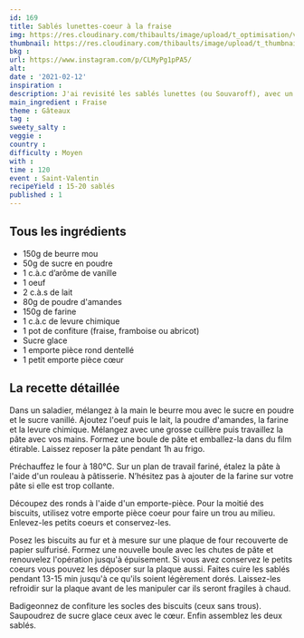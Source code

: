 ```yaml
---
id: 169
title: Sablés lunettes-coeur à la fraise
img: https://res.cloudinary.com/thibaults/image/upload/t_optimisation/v1613159274/Recipes/20210212_sables_lunettes_fraise.jpg
thumbnail: https://res.cloudinary.com/thibaults/image/upload/t_thumbnail_josie/v1613159274/Recipes/20210212_sables_lunettes_fraise.jpg
bkg : 
url: https://www.instagram.com/p/CLMyPg1pPA5/
alt: 
date : '2021-02-12'
inspiration : 
description: J'ai revisité les sablés lunettes (ou Souvaroff), avec un emporte-pièce en coeur. Une recette pleine de souvenirs d'enfance.
main_ingredient : Fraise
theme : Gâteaux
tag : 
sweety_salty : 
veggie : 
country :
difficulty : Moyen
with : 
time : 120
event : Saint-Valentin
recipeYield : 15-20 sablés
published : 1
---
```


## Tous les ingrédients
 - 150g de beurre mou
 - 50g de sucre en poudre
 - 1 c.à.c d’arôme de vanille
 - 1 oeuf
 - 2 c.à.s de lait
 - 80g de poudre d'amandes
 - 150g de farine
 - 1 c.à.c de levure chimique
 - 1 pot de confiture (fraise, framboise ou abricot)
 - Sucre glace
 - 1 emporte pièce rond dentellé
 - 1 petit emporte pièce cœur

## La recette détaillée
Dans un saladier, mélangez à la main le beurre mou avec le sucre en poudre et le sucre vanillé. Ajoutez l'oeuf puis le lait, la poudre d'amandes, la farine et la levure chimique. Mélangez avec une grosse cuillère puis travaillez la pâte avec vos mains. Formez une boule de pâte et emballez-la dans du film étirable. Laissez reposer la pâte pendant 1h au frigo.

Préchauffez le four à 180°C. Sur un plan de travail fariné, étalez la pâte à l'aide d'un rouleau à pâtisserie. N’hésitez pas à ajouter de la farine sur votre pâte si elle est trop collante.

Découpez des ronds à l'aide d'un emporte-pièce. Pour la moitié des biscuits, utilisez votre emporte pièce coeur pour faire un trou au milieu. Enlevez-les petits coeurs et conservez-les.

Posez les biscuits au fur et à mesure sur une plaque de four recouverte de papier sulfurisé. Formez une nouvelle boule avec les chutes de pâte et renouvelez l'opération jusqu'à épuisement. Si vous avez conservez le petits coeurs vous pouvez les déposer sur la plaque aussi. Faites cuire les sablés pendant 13-15 min jusqu'à ce qu'ils soient légèrement dorés. Laissez-les refroidir sur la plaque avant de les manipuler car ils seront fragiles à chaud.

Badigeonnez de confiture les socles des biscuits (ceux sans trous). Saupoudrez de sucre glace ceux avec le cœur. Enfin assemblez les deux sablés.